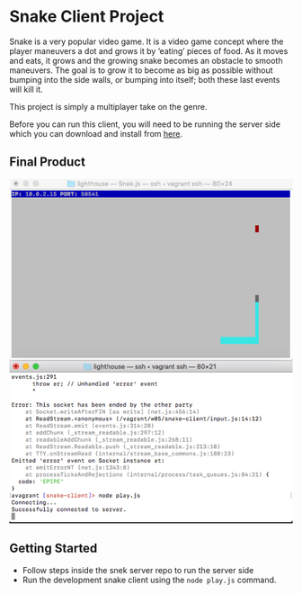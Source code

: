 # Snake Client Project

Snake is a very popular video game. It is a video game concept where the player maneuvers a dot and grows it by ‘eating’ pieces of food. As it moves and eats, it grows and the growing snake becomes an obstacle to smooth maneuvers. The goal is to grow it to become as big as possible without bumping into the side walls, or bumping into itself; both these last events will kill it.

This project is simply a multiplayer take on the genre.

Before you can run this client, you will need to be running the server side which you can download and install from [here](https://github.com/lighthouse-labs/snek-multiplayer). 

## Final Product

!["Screenshot of the finished snake game"](https://github.com/stephkri/snake-client/blob/master/snekshot.jpg)


## Getting Started

- Follow steps inside the snek server repo to run the server side
- Run the development snake client using the `node play.js` command.